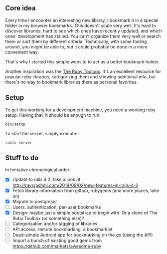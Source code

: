 ## Core idea

Every time I encounter an interesting new library, I bookmark it in a special folder in my browser bookmarks. This doesn't scale very well. It's hard to discover libraries, hard to see which ones have recently updated, and which ones' development has stalled. You can't organize them very well or search them or sort them by different criteria. Technically, with some fooling around, you might be able to, but it could probably be done in a more convenient way.

That's why I started this simple website to act as a better bookmark holder.

Another inspiration was the [The Ruby Toolbox](https://www.ruby-toolbox.com/). It's an excellent resource for popular ruby libraries, categorizing them and showing additional info, but there's no way to bookmark libraries there as personal favorites.

## Setup

To get this working for a development machine, you need a working ruby setup. Having that, it should be enough to run:

```
bin/setup
```

To start the server, simply execute:

```
rails server
```

## Stuff to do

In tentative chronological order:

- [x] Update to rails 4.2, take a look at http://raysrashmi.com/2014/09/02/new-features-in-rails-4-2
- [x] Fetch library information from github, rubygems (and more places, later on)
- [x] Migrate to postgresql
- [ ] Users: authentication, per-user bookmarks
- [x] Design: maybe just a simple bootstrap to begin with. Or a clone of The Ruby Toolbox (or something else)?
- [ ] Categorisation and/or tagging of libraries
- [ ] API access, remote bookmarking, a bookmarklet
- [ ] Dead-simple Android app for bookmarking on the go (using the API)
- [ ] Import a bunch of existing good gems from https://github.com/markets/awesome-ruby
